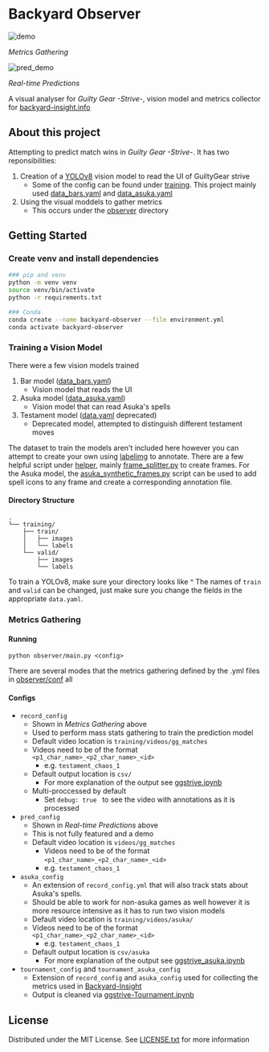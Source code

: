 # Backyard Observer
![demo](img/docs/backyard-observer.gif)

*Metrics Gathering*

![pred_demo](img/docs/prediction.gif)

*Real-time Predictions*

A visual analyser for *Guilty Gear -Strive-*, vision model and metrics collector for [backyard-insight.info](https://backyard-insight.info/)

## About this project
Attempting to predict match wins in *Guilty Gear -Strive-*. It has two reponsibilities:
1. Creation of a [YOLOv8](https://docs.ultralytics.com/) vision model to read the UI of GuiltyGear strive
    * Some of the config can be found under [training](training/). This project mainly used [data_bars.yaml](training/data_bars.yaml) and [data_asuka.yaml](training/data_asuka.yaml)
2. Using the visual moddels to gather metrics
    * This occurs under the [observer](observer/) directory

## Getting Started
### Create venv and install dependencies
```bash
### pip and venv
python -m venv venv
source venv/bin/activate
python -r requirements.txt

### Conda
conda create --name backyard-observer --file environment.yml
conda activate backyard-observer
```


### Training a Vision Model
There were a few vision models trained

1. Bar model ([data_bars.yaml](training/data_bars.yaml))
    * Vision model that reads the UI
2. Asuka model ([data_asuka.yaml](training/data_asuka.yaml))
    * Vision model that can read Asuka's spells
3. Testament model ([data.yaml](training/data.yaml) deprecated)
    * Deprecated model, attempted to distinguish different testament moves


The dataset to train the models aren't included here however you can attempt to create your own using [labelimg](https://github.com/HumanSignal/labelImg) to annotate. There are a few helpful script under [helper](helper/), mainly  [frame_splitter.py](helper/frame_splitter.py) to create frames. For the Asuka model, the [asuka_synthetic_frames.py](helper/asuka_synthetic_frames.py) script can be used to add spell icons to any frame and create a corresponding annotation file.

#### Directory Structure
```
.
└── training/
    ├── train/
    │   ├── images
    │   └── labels
    └── valid/
        ├── images
        └── labels
```

To train a YOLOv8, make sure your directory looks like ^
The names of `train` and `valid` can be changed, just make sure you change the fields in the appropriate `data.yaml`.

### Metrics Gathering
#### Running
```
python observer/main.py <config>
```

There are several modes that the metrics gathering defined by the .yml files in [observer/conf](observer/conf/) all
#### Configs
* `record_config`
    * Shown in *Metrics Gathering* above
    * Used to perform mass stats gathering to train the prediction model
    * Default video location is `training/videos/gg_matches`
    * Videos need to be of the format `<p1_char_name>_<p2_char_name>_<id>`
        * e.g. `testament_chaos_1`
    * Default output location is `csv/`
        * For more explanation of the output see [ggstrive.ipynb](https://colab.research.google.com/drive/1ybJt9Y1jr8Qtdvq8T515--zxLptH8D7v?usp=sharing)
    * Multi-proccessed by default
        * Set `debug: true ` to see the video with annotations as it is processed
* `pred_config`
    * Shown in *Real-time Predictions* above
    * This is not fully featured and a demo
    * Default video location is `videos/gg_matches`
        * Videos need to be of the format `<p1_char_name>_<p2_char_name>_<id>`
        * e.g. `testament_chaos_1`
* `asuka_config`
    * An extension of `record_config.yml` that will also track stats about Asuka's spells.
    * Should be able to work for non-asuka games as well however it is more resource intensive as it has to run two vision models
    * Default video location is `training/videos/asuka/`
    * Videos need to be of the format `<p1_char_name>_<p2_char_name>_<id>`
        * e.g. `testament_chaos_1`
    * Default output location is `csv/asuka`
        * For more explanation of the output see [ggstrive_asuka.ipynb](https://colab.research.google.com/drive/1HPtgk7gfxv6YQVEiv5CYf8RlGwLRczoV?usp=sharing)
* `tournament_config` and `tournament_asuka_config`
    * Extension of `record_config` and `asuka_config` used for collecting the metrics used in [Backyard-Insight](https://github.com/tmltsang/Backyard-Insight)
    *  Output is cleaned via [ggstrive-Tournament.ipynb](https://colab.research.google.com/drive/1_gkzzw3t4O7hxUaud6jyS6_gkZBsgGU-?usp=sharing)


## License
Distributed under the MIT License. See [LICENSE.txt](LICENSE.txt) for more information
